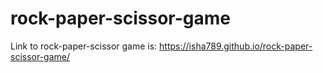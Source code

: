 # rock-paper-scissor-game
Link to rock-paper-scissor game is: https://isha789.github.io/rock-paper-scissor-game/
